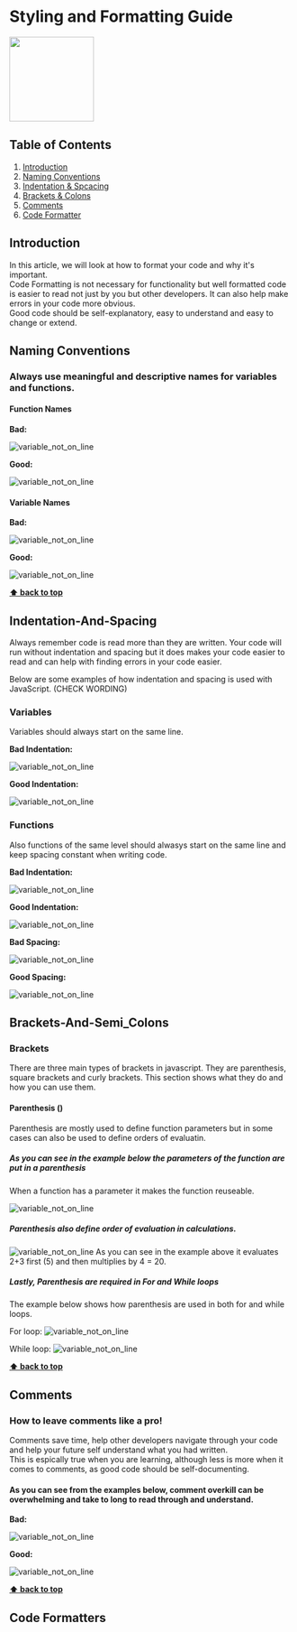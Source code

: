 # Styling and Formatting Guide

<img src="images/soclogo.png"  width="150" height="150">

## Table of Contents

1. [Introduction](#introduction)
2. [Naming Conventions](#Naming_Conventions)
3. [Indentation & Spcacing](#Indentation_And_Spacing)
4. [Brackets & Colons](#objects-and-data-structures)
5. [Comments](#classes)
6. [Code Formatter](#Code_formatters)

## Introduction

In this article, we will look at how to format your code and why it's important.
\
Code Formatting is not necessary for functionality but well formatted code is easier to read not just by you but other developers. It can also help make errors in your code more obvious.
\
Good code should be self-explanatory, easy to understand and easy to change or extend.

## **Naming Conventions**

### Always use meaningful and descriptive names for variables and functions.

#### Function Names

**Bad:**

![variable_not_on_line](images/namingCodeBad.png)

**Good:**

![variable_not_on_line](images/namingCodeGood.png)

#### Variable Names

**Bad:**

![variable_not_on_line](images/variableNameBad.png)

**Good:**

![variable_not_on_line](images/variableNameGood.png)

**[⬆ back to top](#table-of-contents)**

## **Indentation-And-Spacing**

Always remember code is read more than they are written. Your code will run without indentation and spacing but it does makes your code easier to read and can help with finding errors in your code easier.

Below are some examples of how indentation and spacing is used with JavaScript. (CHECK WORDING)

### Variables

Variables should always start on the same line.

**Bad Indentation:**

![variable_not_on_line](images/variableNewLine.png)

**Good Indentation:**

![variable_not_on_line](images/variableOnsameLine.png)

### Functions

Also functions of the same level should alwasys start on the same line and keep spacing constant when writing code.

**Bad Indentation:**

![variable_not_on_line](images/adIndentation%20funtion.png)

**Good Indentation:**

![variable_not_on_line](images/goodIndentationFunction.png)

**Bad Spacing:**

![variable_not_on_line](images/bdFunct.png)

**Good Spacing:**

![variable_not_on_line](images/goodspacing.png)

## **Brackets-And-Semi_Colons**

### Brackets

There are three main types of brackets in javascript. They are parenthesis, square brackets and curly brackets. This section shows what they do and how you can use them.

#### Parenthesis ()

Parenthesis are mostly used to define function parameters but in some cases can also be used to define orders of evaluatin.

##### As you can see in the example below the parameters of the function are put in a parenthesis

When a function has a parameter it makes the function reuseable.

![variable_not_on_line](images/parenthesisFunction.png)

##### Parenthesis also define order of evaluation in calculations.

![variable_not_on_line](images/Parenthesis.png)
As you can see in the example above it evaluates 2+3 first (5) and then multiplies by 4 = 20.

##### Lastly, Parenthesis are required in For and While loops

The example below shows how parenthesis are used in both for and while loops.

For loop:
![variable_not_on_line](images/forloop.png)

While loop:
![variable_not_on_line](images/whileloop.png)

**[⬆ back to top](#table-of-contents)**

## **Comments**

### How to leave comments like a pro!

Comments save time, help other developers navigate through your code and help your future self understand what you had written.\
This is espically true when you are learning, although less is more when it comes to comments, as good code should be self-documenting.

#### As you can see from the examples below, comment overkill can be overwhelming and take to long to read through and understand.

**Bad:**

![variable_not_on_line](images/commentCodeBad.png)

**Good:**

![variable_not_on_line](images/commentCodeGood.png)

**[⬆ back to top](#table-of-contents)**

## **Code Formatters**
